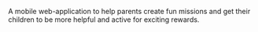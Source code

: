A mobile web-application to help parents create fun missions and get their children to be more helpful and active for exciting rewards.
